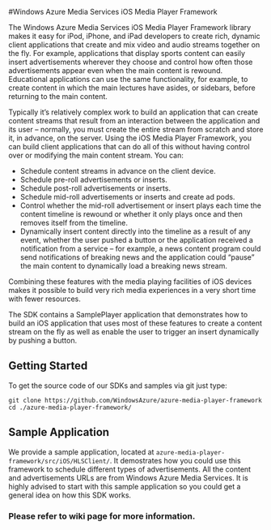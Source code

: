 #Windows Azure Media Services iOS Media Player Framework

The Windows Azure Media Services iOS Media Player Framework library makes it easy for iPod, iPhone, and iPad developers to create rich, dynamic client applications that create and mix video and audio streams together on the fly. For example, applications that display sports content can easily insert advertisements wherever they choose and control how often those advertisements appear even when the main content is rewound. Educational applications can use the same functionality, for example, to create content in which the main lectures have asides, or sidebars, before returning to the main content.

Typically it’s relatively complex work to build an application that can create content streams that result from an interaction between the application and its user – normally, you must create the entire stream from scratch and store it, in advance, on the server. Using the iOS Media Player Framework, you can build client applications that can do all of this without having control over or modifying the main content stream. You can:

- Schedule content streams in advance on the client device.
- Schedule pre-roll advertisements or inserts.
- Schedule post-roll advertisements or inserts.
- Schedule mid-roll advertisements or inserts and create ad pods.
- Control whether the mid-roll advertisement or insert plays each time the content timeline is rewound or whether it only plays once and then removes itself from the timeline.
- Dynamically insert content directly into the timeline as a result of any event, whether the user pushed a button or the application received a notification from a service – for example, a news content program could send notifications of breaking news and the application could “pause” the main content to dynamically load a breaking news stream. 

Combining these features with the media playing facilities of iOS devices makes it possible to build very rich media experiences in a very short time with fewer resources.

The SDK contains a SamplePlayer application that demonstrates how to build an iOS application that uses most of these features to create a content stream on the fly as well as enable the user to trigger an insert dynamically by pushing a button. 

## Getting Started
To get the source code of our SDKs and samples via git just type:

    git clone https://github.com/WindowsAzure/azure-media-player-framework
    cd ./azure-media-player-framework/

## Sample Application
We provide a sample application, located at `azure-media-player-framework/src/iOS/HLSClient/`. It demostrates how you could use this framework to schedule different types of advertisements. All the content and advertisements URLs are from Windows Azure Media Services. It is highly advised to start with this sample application so you could get a general idea on how this SDK works. 


### Please refer to wiki page for more information.
